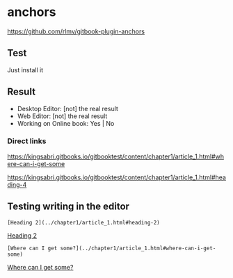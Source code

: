 # anchors

https://github.com/rlmv/gitbook-plugin-anchors

## Test
Just install it 

## Result
- Desktop Editor: [not] the real result 
- Web Editor: [not] the real result 
- Working on Online book: Yes | No


### Direct links 

https://kingsabri.gitbooks.io/gitbooktest/content/chapter1/article_1.html#where-can-i-get-some

https://kingsabri.gitbooks.io/gitbooktest/content/chapter1/article_1.html#heading-4


## Testing writing in the editor 

```
[Heading 2](../chapter1/article_1.html#heading-2)
```
[Heading 2](../chapter1/article_1.html#heading-2)


```
[Where can I get some?](../chapter1/article_1.html#where-can-i-get-some)
```

[Where can I get some?](../chapter1/article_1.html#where-can-i-get-some)
